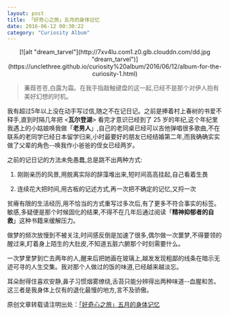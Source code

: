```yaml
---
layout: post
title: 「好奇心之旅」五月的身体记忆
date: 2016-06-12 00:30:22
category: "Curiosity Album"
---
```

<center>
[![alt "dream_tarvel"](http://7xv4lu.com1.z0.glb.clouddn.com/dd.jpg "dream_tarvel")](https://unclethree.github.io/curiosity%20album/2016/06/12/album-for-the-curiosity-1.html)
</center>

>蒹葭苍苍,白露为霜。在我手指敲触键盘的这一起,已经不是那个对伊人抱有美好幻想的时机。

我有超过5年以上没在动手写过信,随之不在记日记。之前是捧着村上春树的书爱不释手,直到时隔几年把 <**瓦尔登湖**> 看完才意识已经到了 25 岁的年纪,这个年纪里我遇上的小姑娘唤我做「**老男人**」,自己的老同桌已经可以吉他弹唱很多歌曲,不在联系的老同学已经日本留学归来,小时最要好的朋友已经结婚第二年,而我确确实实做了父辈的角色--唤我作小爸爸的侄女已经两岁。

之前的记日记的方法未免愚蠢,总是跳不出两种方式:

1. 刚刚亲历的风景,用脱离实际的辞藻堆出来,短时间高高挂起,自己看着生畏

2. 连续花大把时间,用古板的记述方式,再一次把不确定的记忆,又捋一次

贫瘠有限的生活经历,用不恰当的方式重写过多次后,有了更多不符合事实的标签。敏感,多疑便是那个时候固化的结果,不得不在几年后通过阅读「**精神抑郁者的自救**」这种书籍来缓解压力。

做梦的频次放慢到不被关注,时间感反倒是加速了很多,偶尔做一次噩梦,不得要领的醒过来,盯着身上陌生的大肚皮,不知道五脏六腑那个时刻需要什么。

一次梦里梦到亡去两年的人,醒来后把她画在玻璃上,越发发现粗鄙的线条在暗示无迹可寻的人生交集。我对那个人做过的饭的味道,已经越来越淡忘。

耳朵耐得住喜欢安静,鼻子习惯烟雾缭绕,舌苔只能分辨得出两种味道--血腥和苦。这三者是我身体上仅有的退化最慢的地方,言不及骄傲。


原创文章转载请注明出处：[「好奇心之旅」五月的身体记忆](https://unclethree.github.io/curiosity%20album/2016/06/12/album-for-the-curiosity-1.html)